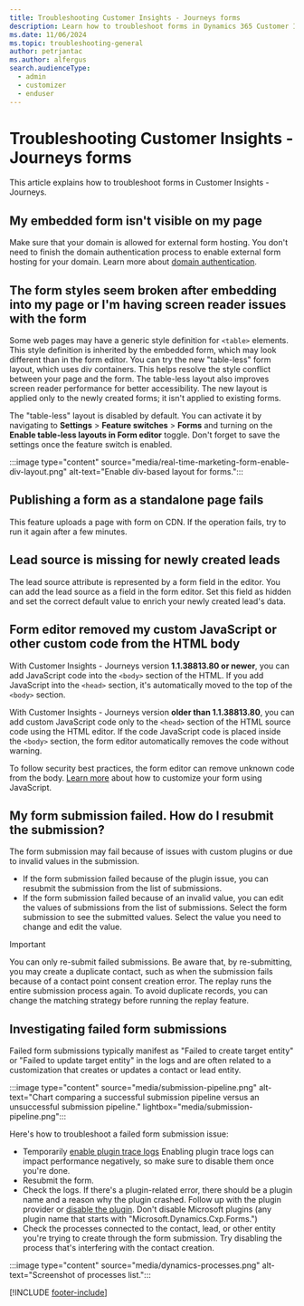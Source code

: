 ```yaml
---
title: Troubleshooting Customer Insights - Journeys forms
description: Learn how to troubleshoot forms in Dynamics 365 Customer Insights - Journeys.
ms.date: 11/06/2024
ms.topic: troubleshooting-general
author: petrjantac
ms.author: alfergus
search.audienceType: 
  - admin
  - customizer
  - enduser
---
```


# Troubleshooting Customer Insights - Journeys forms

This article explains how to troubleshoot forms in Customer Insights - Journeys.

## My embedded form isn't visible on my page

Make sure that your domain is allowed for external form hosting. You don't need to finish the domain authentication process to enable external form hosting for your domain. Learn more about [domain authentication](domain-authentication.md).

## The form styles seem broken after embedding into my page or I'm having screen reader issues with the form

Some web pages may have a generic style definition for `<table>` elements. This style definition is inherited by the embedded form, which may look different than in the form editor. You can try the new "table-less" form layout, which uses div containers. This helps resolve the style conflict between your page and the form. The table-less layout also improves screen reader performance for better accessibility. The new layout is applied only to the newly created forms; it isn't applied to existing forms.

The "table-less" layout is disabled by default. You can activate it by navigating to **Settings** > **Feature switches** > **Forms** and turning on the **Enable table-less layouts in Form editor** toggle. Don't forget to save the settings once the feature switch is enabled.

:::image type="content" source="media/real-time-marketing-form-enable-div-layout.png" alt-text="Enable div-based layout for forms.":::

## Publishing a form as a standalone page fails

This feature uploads a page with form on CDN. If the operation fails, try to run it again after a few minutes.

## Lead source is missing for newly created leads

The lead source attribute is represented by a form field in the editor. You can add the lead source as a field in the form editor. Set this field as hidden and set the correct default value to enrich your newly created lead's data.

## Form editor removed my custom JavaScript or other custom code from the HTML body

With Customer Insights - Journeys version **1.1.38813.80 or newer**, you can add JavaScript code into the `<body>` section of the HTML. If you add JavaScript into the `<head>` section, it's automatically moved to the top of the `<body>` section.

With Customer Insights - Journeys version **older than 1.1.38813.80**, you can add custom JavaScript code only to the `<head>` section of the HTML source code using the HTML editor. If the code JavaScript code is placed inside the `<body>` section, the form editor automatically removes the code without warning.

To follow security best practices, the form editor can remove unknown code from the body. [Learn more](real-time-marketing-manage-forms.md#add-custom-javascript-to-your-form) about how to customize your form using JavaScript.

## My form submission failed. How do I resubmit the submission?

The form submission may fail because of issues with custom plugins or due to invalid values in the submission.

- If the form submission failed because of the plugin issue, you can resubmit the submission from the list of submissions.
- If the form submission failed because of an invalid value, you can edit the values of submissions from the list of submissions. Select the form submission to see the submitted values. Select the value you need to change and edit the value.

> [!IMPORTANT]
> You can only re-submit failed submissions. Be aware that, by re-submitting, you may create a duplicate contact, such as when the submission fails because of a contact point consent creation error. The replay runs the entire submission process again. To avoid duplicate records, you can change the matching strategy before running the replay feature.

## Investigating failed form submissions

Failed form submissions typically manifest as "Failed to create target entity" or "Failed to update target entity" in the logs and are often related to a customization that creates or updates a contact or lead entity.

:::image type="content" source="media/submission-pipeline.png" alt-text="Chart comparing a successful submission pipeline versus an unsuccessful submission pipeline." lightbox="media/submission-pipeline.png":::

Here's how to troubleshoot a failed form submission issue:

- Temporarily [enable plugin trace logs](/power-apps/developer/data-platform/logging-tracing#enable-trace-logging) Enabling plugin trace logs can impact performance negatively, so make sure to disable them once you're done.
- Resubmit the form.
- Check the logs. If there's a plugin-related error, there should be a plugin name and a reason why the plugin crashed. Follow up with the plugin provider or [disable the plugin](https://community.dynamics.com/blogs/post/?postid=33f947e8-a5f8-4cb2-b2d9-45b444c56060). Don't disable Microsoft plugins (any plugin name that starts with "Microsoft.Dynamics.Cxp.Forms.")
- Check the processes connected to the contact, lead, or other entity you're trying to create through the form submission. Try disabling the process that's interfering with the contact creation.

:::image type="content" source="media/dynamics-processes.png" alt-text="Screenshot of processes list.":::

[!INCLUDE [footer-include](./includes/footer-banner.md)]
